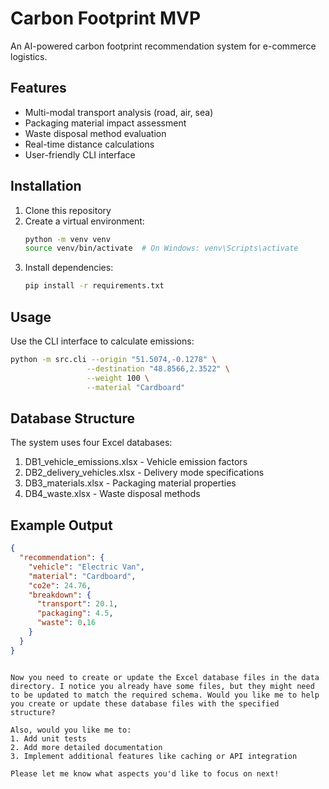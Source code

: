 # Carbon Footprint MVP

An AI-powered carbon footprint recommendation system for e-commerce logistics.

## Features

- Multi-modal transport analysis (road, air, sea)
- Packaging material impact assessment
- Waste disposal method evaluation
- Real-time distance calculations
- User-friendly CLI interface

## Installation

1. Clone this repository
2. Create a virtual environment:
   ```bash
   python -m venv venv
   source venv/bin/activate  # On Windows: venv\Scripts\activate
   ```
3. Install dependencies:
   ```bash
   pip install -r requirements.txt
   ```

## Usage

Use the CLI interface to calculate emissions:

```bash
python -m src.cli --origin "51.5074,-0.1278" \
                 --destination "48.8566,2.3522" \
                 --weight 100 \
                 --material "Cardboard"
```

## Database Structure

The system uses four Excel databases:
1. DB1_vehicle_emissions.xlsx - Vehicle emission factors
2. DB2_delivery_vehicles.xlsx - Delivery mode specifications
3. DB3_materials.xlsx - Packaging material properties
4. DB4_waste.xlsx - Waste disposal methods

## Example Output

```json
{
  "recommendation": {
    "vehicle": "Electric Van",
    "material": "Cardboard",
    "co2e": 24.76,
    "breakdown": {
      "transport": 20.1,
      "packaging": 4.5,
      "waste": 0.16
    }
  }
}
```
```

Now you need to create or update the Excel database files in the data directory. I notice you already have some files, but they might need to be updated to match the required schema. Would you like me to help you create or update these database files with the specified structure?

Also, would you like me to:
1. Add unit tests
2. Add more detailed documentation
3. Implement additional features like caching or API integration

Please let me know what aspects you'd like to focus on next!